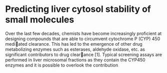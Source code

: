 # Predicting liver cytosol stability of small  molecules

Over the last few decades, chemists have become increasingly proficient at designing compounds that are able to circumvent cytochrome P (CYP) 450 mediated clearance. This has led to the emergence of other drug metabolizing enzymes such as esterases, aldehyde oxidase, etc. as significant contributors to drug clearance [1]. Typical screening assays are performed in liver microsomal fractions as they contain the CYP450 enzymes and it is possible to overlook the contribution
